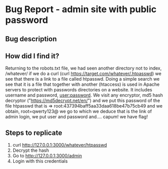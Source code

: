 # Bug Report - admin site with public password

##  Bug description



## How did I find it?

Returning to the robots.txt file, we had seen another directory not to index, /whatever/ if we do a curl (curl https://target.com/whatever/.htpasswd) we see that there is a link to a file called htpasswd. Doing a simple search we see that it is a file that together with another (htaccess) is used in Apache servers to protect with passwords directories on a website.
It includes username and password, <user:password>.
We visit any encryptor, md5 hash decryptor ("https://md5decrypt.net/en/") and we put this password of the file htpasswd that is => root:437394baff5aa33daa618be47b75cb49
and we obtain, root=qwerty123@
we go to which we deduce that is the link of admin login, we put user and password and.... capum! we have flag!

## Steps to replicate

1. curl http://127.0.0.1:3000/whatever/htpasswd
2. Decrypt the hash
3. Go to http://127.0.0.1:3000/admin
4. Login with this credentials
